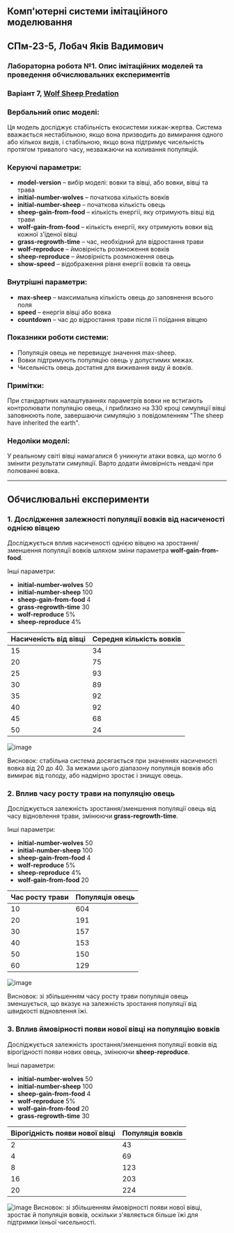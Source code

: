 ## Комп'ютерні системи імітаційного моделювання
## СПм-23-5, **Лобач Яків Вадимович**
### Лабораторна робота №**1**. Опис імітаційних моделей та проведення обчислювальних експериментів

### Варіант 7, [Wolf Sheep Predation](https://www.netlogoweb.org/launch#http://www.netlogoweb.org/assets/modelslib/Sample%20Models/Biology/Wolf%20Sheep%20Predation.nlogo)

### Вербальний опис моделі:
Ця модель досліджує стабільність екосистеми хижак-жертва. Система вважається нестабільною, якщо вона призводить до вимирання одного або кількох видів, і стабільною, якщо вона підтримує чисельність протягом тривалого часу, незважаючи на коливання популяцій.

### Керуючі параметри:
- **model-version** – вибір моделі: вовки та вівці, або вовки, вівці та трава
- **initial-number-wolves** – початкова кількість вовків
- **initial-number-sheep** – початкова кількість овець
- **sheep-gain-from-food** – кількість енергії, яку отримують вівці від трави
- **wolf-gain-from-food** – кількість енергії, яку отримують вовки від кожної з'їденої вівці
- **grass-regrowth-time** – час, необхідний для відростання трави
- **wolf-reproduce** – ймовірність розмноження вовків
- **sheep-reproduce** – ймовірність розмноження овець
- **show-speed** – відображення рівня енергії вовків та овець

### Внутрішні параметри:
- **max-sheep** – максимальна кількість овець до заповнення всього поля
- **speed** – енергія вівці або вовка
- **countdown** – час до відростання трави після її поїдання вівцею

### Показники роботи системи:
- Популяція овець не перевищує значення max-sheep.
- Вовки підтримують популяцію овець у допустимих межах.
- Чисельність овець достатня для виживання виду й вовків.

### Примітки:
При стандартних налаштуваннях параметрів вовки не встигають контролювати популяцію овець, і приблизно на 330 кроці симуляції вівці заповнюють поле, завершаючи симуляцію з повідомленням "The sheep have inherited the earth".

### Недоліки моделі:
У реальному світі вівці намагалися б уникнути атаки вовка, що могло б змінити результати симуляції. Варто додати ймовірність невдачі при полюванні вовка.

---

## Обчислювальні експерименти

### 1. Дослідження залежності популяції вовків від насиченості однією вівцею
Досліджується вплив насиченості однією вівцею на зростання/зменшення популяції вовків шляхом зміни параметра **wolf-gain-from-food**.

Інші параметри:
- **initial-number-wolves** 50
- **initial-number-sheep** 100
- **sheep-gain-from-food** 4
- **grass-regrowth-time** 30
- **wolf-reproduce** 5%
- **sheep-reproduce** 4%

| Насиченість від вівці | Середня кількість вовків |
|-----------------------|--------------------------|
| 15                    | 34                       |
| 20                    | 75                       |
| 25                    | 93                       |
| 30                    | 89                       |
| 35                    | 92                       |
| 40                    | 92                       |
| 45                    | 68                       |
| 50                    | 24                       |
![image](https://github.com/user-attachments/assets/4d5fd4b8-1e6c-4d1e-bf7c-6160d611203a)

Висновок: стабільна система досягається при значеннях насиченості вовка від 20 до 40. За межами цього діапазону популяція вовків або вимирає від голоду, або надмірно зростає і знищує овець.

### 2. Вплив часу росту трави на популяцію овець
Досліджується залежність зростання/зменшення популяції овець від часу відновлення трави, змінюючи **grass-regrowth-time**.

Інші параметри:
- **initial-number-wolves** 50
- **initial-number-sheep** 100
- **sheep-gain-from-food** 4
- **wolf-reproduce** 5%
- **sheep-reproduce** 4%
- **wolf-gain-from-food** 20

| Час росту трави | Популяція овець |
|-----------------|-----------------|
| 10              | 604             |
| 20              | 191             |
| 30              | 157             |
| 40              | 153             |
| 50              | 150             |
| 60              | 129             |
![image](https://github.com/user-attachments/assets/db750454-0683-4134-aab7-9c9244a61830)

Висновок: зі збільшенням часу росту трави популяція овець зменшується, що вказує на залежність зростання популяції від швидкості відновлення їжі.

### 3. Вплив ймовірності появи нової вівці на популяцію вовків
Досліджується залежність зростання/зменшення популяції вовків від вірогідності появи нових овець, змінюючи **sheep-reproduce**.

Інші параметри:
- **initial-number-wolves** 50
- **initial-number-sheep** 100
- **sheep-gain-from-food** 4
- **wolf-reproduce** 5%
- **wolf-gain-from-food** 20
- **grass-regrowth-time** 30

| Вірогідність появи нової вівці | Популяція вовків |
|--------------------------------|------------------|
| 2                              | 43               |
| 4                              | 69               |
| 8                              | 123              |
| 16                             | 203              |
| 20                             | 224              |
![image](https://github.com/user-attachments/assets/6a2cfe87-c327-453e-8ea2-c84e4cbc83a4)
Висновок: зі збільшенням ймовірності появи нової вівці, зростає й популяція вовків, оскільки з'являється більше їжі для підтримки їхньої чисельності.
